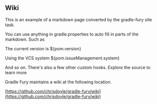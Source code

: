 ## Wiki

This is an example of a markdown page converted by the gradle-fury site task.

You can use anything in gradle.properties to auto fill in parts of the markdown.
Such as

The current version is ${pom.version}

Using the VCS system ${pom.issueManagement.system}

And so on. There's also a few other custom hooks. Explore the source to learn more

Gradle Fury maintains a wiki at the following location. 

[https://github.com/chrisdoyle/gradle-fury/wiki](https://github.com/chrisdoyle/gradle-fury/wiki)